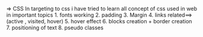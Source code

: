 => CSS
	In targeting to css i have tried to learn all concept of css used in web in important topics
    1. fonts working 
    2. padding
    3. Margin
    4. links related==> (active , visited, hover)
    5. hover effect
    6. blocks creation + border creation
    7. positioning of text
    8. pseudo classes
